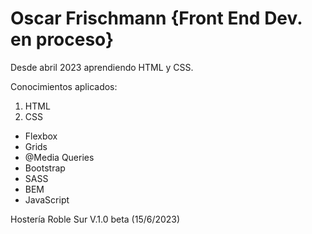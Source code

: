 # **Oscar Frischmann** {Front End Dev. en proceso}

Desde abril 2023 aprendiendo HTML y CSS.

Conocimientos aplicados:

1. HTML
2. CSS
  - Flexbox
  - Grids
  - @Media Queries
  - Bootstrap
  - SASS
  - BEM
  - JavaScript

Hostería Roble Sur V.1.0 beta (15/6/2023)

